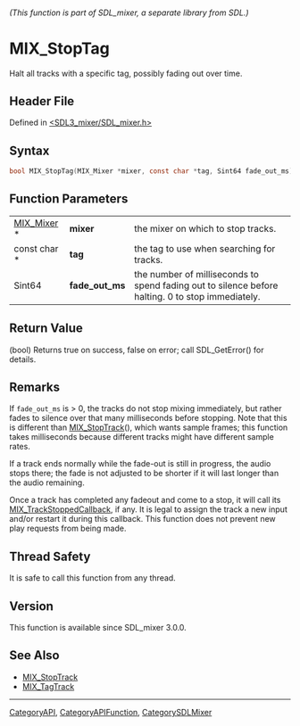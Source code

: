 ###### (This function is part of SDL_mixer, a separate library from SDL.)
# MIX_StopTag

Halt all tracks with a specific tag, possibly fading out over time.

## Header File

Defined in [<SDL3_mixer/SDL_mixer.h>](https://github.com/libsdl-org/SDL_mixer/blob/main/include/SDL3_mixer/SDL_mixer.h)

## Syntax

```c
bool MIX_StopTag(MIX_Mixer *mixer, const char *tag, Sint64 fade_out_ms);
```

## Function Parameters

|                          |                 |                                                                                                  |
| ------------------------ | --------------- | ------------------------------------------------------------------------------------------------ |
| [MIX_Mixer](MIX_Mixer) * | **mixer**       | the mixer on which to stop tracks.                                                               |
| const char *             | **tag**         | the tag to use when searching for tracks.                                                        |
| Sint64                   | **fade_out_ms** | the number of milliseconds to spend fading out to silence before halting. 0 to stop immediately. |

## Return Value

(bool) Returns true on success, false on error; call SDL_GetError() for
details.

## Remarks

If `fade_out_ms` is > 0, the tracks do not stop mixing immediately, but
rather fades to silence over that many milliseconds before stopping. Note
that this is different than [MIX_StopTrack](MIX_StopTrack)(), which wants
sample frames; this function takes milliseconds because different tracks
might have different sample rates.

If a track ends normally while the fade-out is still in progress, the audio
stops there; the fade is not adjusted to be shorter if it will last longer
than the audio remaining.

Once a track has completed any fadeout and come to a stop, it will call its
[MIX_TrackStoppedCallback](MIX_TrackStoppedCallback), if any. It is legal
to assign the track a new input and/or restart it during this callback.
This function does not prevent new play requests from being made.

## Thread Safety

It is safe to call this function from any thread.

## Version

This function is available since SDL_mixer 3.0.0.

## See Also

- [MIX_StopTrack](MIX_StopTrack)
- [MIX_TagTrack](MIX_TagTrack)

----
[CategoryAPI](CategoryAPI), [CategoryAPIFunction](CategoryAPIFunction), [CategorySDLMixer](CategorySDLMixer)

